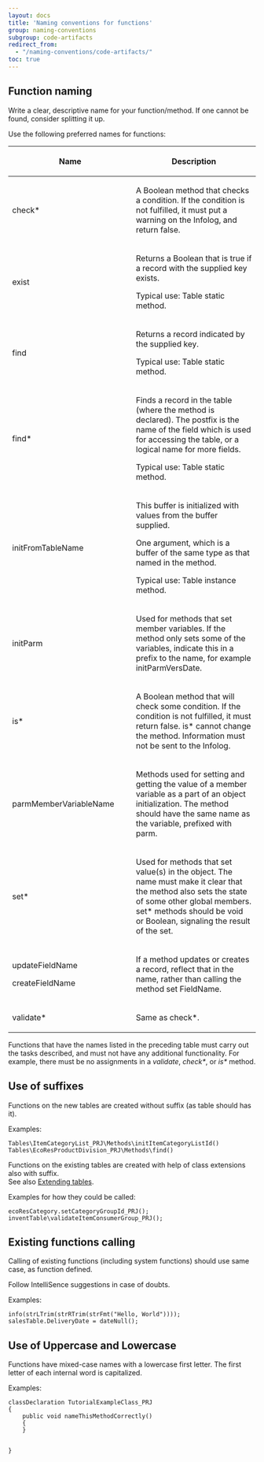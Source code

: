 ```yaml
---
layout: docs
title: 'Naming conventions for functions'
group: naming-conventions
subgroup: code-artifacts
redirect_from:
  - "/naming-conventions/code-artifacts/"
toc: true
---
```


## Function naming

Write a clear, descriptive name for your function/method. If one cannot be found, consider splitting it up.

Use the following preferred names for functions:
<table>
<colgroup>
<col style="width: 50%" />
<col style="width: 50%" />
</colgroup>
<thead>
<tr class="header">
<th><p>Name</p></th>
<th><p>Description</p></th>
</tr>
</thead>
<tbody>
<tr class="odd">
<td><p>check*</p></td>
<td><p>A Boolean method that checks a condition. If the condition is not fulfilled, it must put a warning on the Infolog, and return false.</p></td>
</tr>
<tr class="even">
<td><p>exist</p></td>
<td><p>Returns a Boolean that is true if a record with the supplied key exists.</p>
<p>Typical use: Table static method.</p></td>
</tr>
<tr class="odd">
<td><p>find</p></td>
<td><p>Returns a record indicated by the supplied key.</p>
<p>Typical use: Table static method.</p></td>
</tr>
<tr class="even">
<td><p>find*</p></td>
<td><p>Finds a record in the table (where the method is declared). The postfix is the name of the field which is used for accessing the table, or a logical name for more fields.</p>
<p>Typical use: Table static method.</p></td>
</tr>
<tr class="odd">
<td><p>initFromTableName</p></td>
<td><p>This buffer is initialized with values from the buffer supplied.</p>
<p>One argument, which is a buffer of the same type as that named in the method.</p>
<p>Typical use: Table instance method.</p></td>
</tr>
<tr class="even">
<td><p>initParm</p></td>
<td><p>Used for methods that set member variables. If the method only sets some of the variables, indicate this in a prefix to the name, for example initParmVersDate.</p></td>
</tr>
<tr class="odd">
<td><p>is*</p></td>
<td><p>A Boolean method that will check some condition. If the condition is not fulfilled, it must return false. is* cannot change the method. Information must not be sent to the Infolog.</p></td>
</tr>
<tr class="even">
<td><p>parmMemberVariableName</p></td>
<td><p>Methods used for setting and getting the value of a member variable as a part of an object initialization. The method should have the same name as the variable, prefixed with parm.</p></td>
</tr>
<tr class="odd">
<td><p>set*</p></td>
<td><p>Used for methods that set value(s) in the object. The name must make it clear that the method also sets the state of some other global members. set* methods should be void or Boolean, signaling the result of the set.</p></td>
</tr>
<tr class="even">
<td><p>updateFieldName</p>
<p>createFieldName</p></td>
<td><p>If a method updates or creates a record, reflect that in the name, rather than calling the method set FieldName.</p></td>
</tr>
<tr class="odd">
<td><p>validate*</p></td>
<td><p>Same as check*.</p></td>
</tr>
</tbody>
</table>

Functions that have the names listed in the preceding table must carry out the tasks described, and must not have any additional functionality. For example, there must be no assignments in a _validate_, _check*_, or _is*_ method.

## Use of suffixes

Functions on the new tables are created without suffix (as table should has it).<br/>

Examples:

```
Tables\ItemCategoryList_PRJ\Methods\initItemCategoryListId()
Tables\EcoResProductDivision_PRJ\Methods\find()
```


Functions on the existing tables are created with help of class extensions also with suffix.<br/>
See also [Extending tables](/naming-conventions/application-objects/tables/#extending-the-tables).

Examples for how they could be called:

```
ecoResCategory.setCategoryGroupId_PRJ();
inventTable\validateItemConsumerGroup_PRJ();
```

## Existing functions calling
Calling of existing functions (including system functions) should use same case, as function defined.

Follow IntelliSence suggestions in case of doubts.

Examples:

```
info(strLTrim(strRTrim(strFmt("Hello, World"))));
salesTable.DeliveryDate = dateNull();
```

## Use of Uppercase and Lowercase 

Functions have mixed-case names with a lowercase first letter. The first letter of each internal word is capitalized. 

Examples:

```
classDeclaration TutorialExampleClass_PRJ
{
    public void nameThisMethodCorrectly()
    {
    }


}
```
